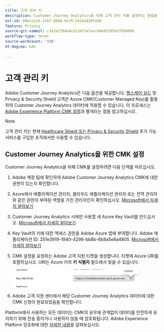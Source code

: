 ```yaml
---
title: 고객 관리 키
description: Customer Journey Analytics을 위해 고객 관리 키를 설정하는 방법을 알아봅니다.
exl-id: 08ece1cb-22b7-4b8d-be76-5414a810feb6
feature: Privacy
source-git-commit: c343a729de4cb13473a7acc04e837b5e5f69809b
workflow-type: tm+mt
source-wordcount: '338'
ht-degree: 64%

---
```


# 고객 관리 키

Adobe Customer Journey Analytics은 다음 옵션을 제공합니다. [헬스케어 실드](https://www.adobe.com/kr/trust/compliance/hipaa-ready.html) 및 Privacy &amp; Security Shield 고객은 Azure CMK(Customer Managed Key)를 활용하여 Customer Journey Analytics 데이터에 적용할 수 있습니다.  이 프로세스는 [Adobe Experience Platform CMK 설정](https://experienceleague.adobe.com/docs/experience-platform/landing/governance-privacy-security/customer-managed-keys.html?lang=ko-KR)과 별개라는 점을 참고하십시오.

>[!NOTE]
>
>고객 관리 키는 현재 [Healthcare Shield 또는 Privacy &amp; Security Shield](https://experienceleague.adobe.com/docs/customer-data-management-voices-events/events/governance/healthcare-shield.html?lang=ko-KR) 추가 기능 서비스를 구입한 조직에서만 사용할 수 있습니다.

## Customer Journey Analytics을 위한 CMK 설정

Customer Journey Analytics을 위해 CMK를 설정하려면 다음 단계를 따르십시오.

1. Adobe 계정 팀에 확인하여 Adobe Customer Journey Analytics CMK에 대한 권한이 있는지 확인합니다.
1. Azure에서 애플리케이션 관리자, 클라우드 애플리케이션 관리자 또는 전역 관리자와 같은 권한이 부여된 역할을 가진 관리자인지 확인하십시오. [Microsoft에서 자세히 알아보기](https://learn.microsoft.com/ko-kr/azure/active-directory/roles/permissions-reference)
1. Customer Journey Analytics 시에만 사용할 새 Azure Key Vault를 만드십시오. [Microsoft에서 자세히 알아보기](https://learn.microsoft.com/ko-kr/azure/key-vault/general/)
1. Key Vault의 키에 대한 액세스 권한을 Adobe Azure 앱에 부여합니다. Adobe 애플리케이션 ID: 251e3919-1940-4296-bb8b-6b9a5e8a4805. [Microsoft에서 자세히 알아보기](https://learn.microsoft.com/ko-kr/azure/storage/common/customer-managed-keys-configure-cross-tenant-existing-account?toc=%2Fazure%2Fstorage%2Fblobs%2Ftoc.json&amp;tabs=powershell-preview%2Cazure-portal#the-customer-grants-the-service-providers-app-access-to-the-key-in-the-key-vault)
1. CMK 설정을 요청하는 Adobe 고객 지원 티켓을 생성합니다. 티켓에 Azure URI를 포함하십시오. URI는 Azure 키의 **키 식별자** 필드에서 찾을 수 있습니다.

   ![https://cmkoberontest.vault.azure.net에 대한 URI를 보여주는 키 식별자 필드](assets/key-identifier.png)

1. Adobe 고객 지원 센터에서 해당 Customer Journey Analytics 데이터에 대한 CMK 신청이 완료되었음을 확인합니다.

Platform에서 사용하는 모든 데이터는 CMK의 유무에 관계없이 데이터를 안전하게 유지하기 위해 전송 중이거나 사용하지 않을 때 암호화됩니다. Adobe Experience Platform 암호화에 대한 [자세한 내용](https://experienceleague.adobe.com/docs/experience-platform/landing/governance-privacy-security/encryption.html?lang=ko-KR)을 살펴보십시오.
